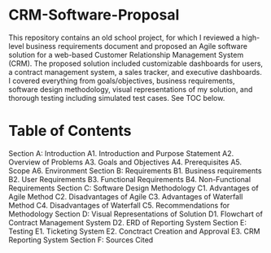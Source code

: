 # CRM-Software-Proposal

This repository contains an old school project, for which I reviewed a high-level business requirements document and proposed an Agile software solution for a web-based Customer Relationship Management System (CRM). The proposed solution included customizable dashboards for users, a contract management system, a sales tracker, and executive dashboards. I covered everything from goals/objectives, business requirements, software design methodology, visual representations of my solution, and thorough testing including simulated test cases. See TOC below. 

# Table of Contents
Section A: Introduction
  A1. Introduction and Purpose Statement
  A2. Overview of Problems
  A3. Goals and Objectives
  A4. Prerequisites
  A5. Scope
  A6. Environment
Section B: Requirements
  B1. Business requirements
  B2. User Requirements
  B3. Functional Requirements
  B4. Non-Functional Requirements
Section C: Software Design Methodology
  C1. Advantages of Agile Method
  C2. Disadvantages of Agile
  C3. Advantages of Waterfall Method
  C4. Disadvantages of Waterfall
  C5. Recommendations for Methodology
Section D: Visual Representations of Solution
  D1. Flowchart of Contract Management System
  D2. ERD of Reporting System
Section E: Testing
  E1. Ticketing System
  E2. Conctract Creation and Approval
  E3. CRM Reporting System
Section F: Sources Cited

